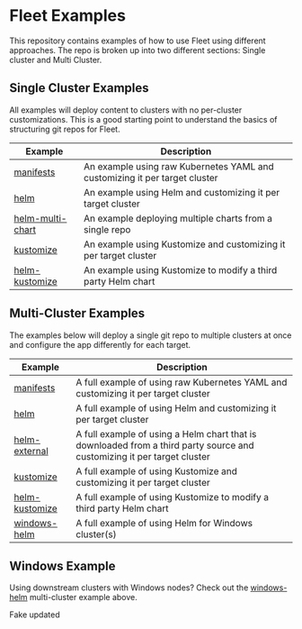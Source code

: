 # Fleet Examples

This repository contains examples of how to use Fleet using different approaches.
The repo is broken up into two different sections: Single cluster and Multi Cluster.

## Single Cluster Examples

All examples will deploy content to clusters with no per-cluster customizations. This is a good starting point to
understand the basics of structuring git repos for Fleet.

| Example | Description |
|-------------|-------------|
| [manifests](single-cluster/manifests/) | An example using raw Kubernetes YAML and customizing it per target cluster |
| [helm](single-cluster/helm/) | An example using Helm and customizing it per target cluster |
| [helm-multi-chart](single-cluster/helm-multi-chart/) | An example deploying multiple charts from a single repo |
| [kustomize](single-cluster/kustomize/) | An example using Kustomize and customizing it per target cluster |
| [helm-kustomize](single-cluster/helm-kustomize/) | An example using Kustomize to modify a third party Helm chart |

## Multi-Cluster Examples

The examples below will deploy a single git repo to multiple clusters at once
and configure the app differently for each target.

| Example | Description |
|-------------|-------------|
| [manifests](multi-cluster/manifests/) | A full example of using raw Kubernetes YAML and customizing it per target cluster |
| [helm](multi-cluster/helm/) | A full example of using Helm and customizing it per target cluster |
| [helm-external](multi-cluster/helm-external/) | A full example of using a Helm chart that is downloaded from a third party source and customizing it per target cluster |
| [kustomize](multi-cluster/kustomize/) | A full example of using Kustomize and customizing it per target cluster |
| [helm-kustomize](multi-cluster/helm-kustomize/) | A full example of using Kustomize to modify a third party Helm chart |
| [windows-helm](multi-cluster/windows-helm/) | A full example of using Helm for Windows cluster(s)

## Windows Example

Using downstream clusters with Windows nodes?
Check out the [windows-helm](multi-cluster/windows-helm/) multi-cluster example above.

Fake updated

